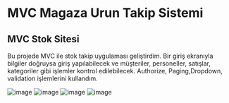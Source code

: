 # MVC Magaza Urun Takip Sistemi
## MVC Stok Sitesi
Bu projede MVC ile stok takip uygulaması geliştirdim. Bir giriş ekranıyla bilgiler doğruysa giriş yapılabilecek ve müşteriler, personeller, satışlar, kategoriler gibi işlemler kontrol edilebilecek. Authorize, Paging,Dropdown, validation işlemlerini kullandım.

![image](https://github.com/meryemtalay/MVC-Magaza-Urun-Takip-Sistemi/assets/73894202/74e792ea-70d5-4497-8df4-b9f4685f40fd)
![image](https://github.com/meryemtalay/MVC-Magaza-Urun-Takip-Sistemi/assets/73894202/b245c951-3489-47ef-b037-176358a70fb5)
![image](https://github.com/meryemtalay/MVC-Magaza-Urun-Takip-Sistemi/assets/73894202/2b115461-ad28-4c9f-a521-d8102592de11)
![image](https://github.com/meryemtalay/MVC-Magaza-Urun-Takip-Sistemi/assets/73894202/4b88cce0-a3f9-4037-ad27-2ae8521cc0f0)


